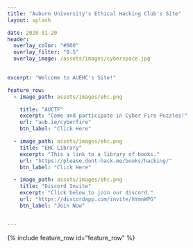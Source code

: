 ```yaml
---
title: "Auburn University's Ethical Hacking Club's Site"
layout: splash

date: 2020-01-20
header:
  overlay_color: "#000"
  overlay_filter: "0.5"
  overlay_image: /assets/images/cyberspace.jpg

  
excerpt: "Welcome to AUEHC's Site!"

feature_row:
  - image_path: assets/images/ehc.png

    title: "AUCTF"
    excerpt: "Come and participate in Cyber Fire Puzzles!"
    url: "aub.ie/cyberfire"
    btn_label: "Click Here"

  - image_path: assets/images/ehc.png
    title: "EHC Library"
    excerpt: "This a link to a library of books."
    url: "https://please.dont-hack.me/books/hacking/"
    btn_label: "Click Here"

  - image_path: assets/images/ehc.png
    title: "Discord Invite"
    excerpt: "Click below to join our discord."
    url: "https://discordapp.com/invite/hYmnWPG"
    btn_label: "Join Now"


---
```

<meta name="google-site-verification" content="Ish4eoLdCrerNCu_suMTamlpUASzrukyvJjYDXiDZQo" />

{% include feature_row id="feature_row" %}

